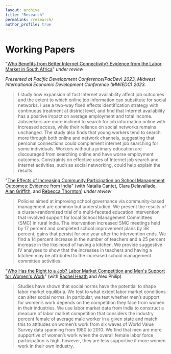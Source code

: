 ```yaml
---
layout: archive
title: "Research"
permalink: /research/
author_profile: true
---
```


Working Papers
===
"[Who Benefits from Better Internet Connectivity? Evidence from the Labor Market in South Africa](https://zheliu-econ.github.io/files/JMP_Zhe.pdf)" *under review* <br/>

*Presented at Pacific Development Conference(PacDev) 2023, Midwest International Economic Development Conference (MWIEDC) 2023.*

> I study how expansion of fast Internet availability affect job outcomes and the extent to which online job information can substitute for social networks. I use a two-way fixed effects identification strategy with continuous treatment at district level, and find that Internet availability has a positive impact on average employment and total income. Jobseekers are more inclined to search for job information online with increased access, while their reliance on social networks remains unchanged. The study also finds that young workers tend to search more through both online and network channels, suggesting that personal connections could complement internet job searching for some individuals. Workers without a primary education are discouraged from searching online and have worse employment outcomes. Constraints on effective uses of Internet job search and Internet activities, such as social networking, could help explain the results.  

"[The Effects of Increasing Community Participation on School Management Outcomes: Evidence from India](https://zheliu-econ.github.io/files/SMC_final_23Aug2023.pdf)" (with Natalia Cantet, Clara Delavallade, [Alan Griffith][AG], and [Rebecca Thornton][RT]) *under review* <br/>

> Policies aimed at improving school governance via community-based management are common but understudied. We present the results of a cluster-randomized trial of a multi-faceted education intervention that involved support for local School Management Committees (SMC) in rural India. The intervention increased SMC meetings held by 17 percent and completed school improvement plans by 38 percent, gains that persist for one year after the intervention ends. We find a 14 percent increase in the number of teachers and a 25 percent increase in the likelihood of having a kitchen. We provide suggestive IV analyses to show that the increases in teachers and having a kitchen may be attributed to the increased school management committee activities.

"[Who Has the Right to a Job? Labor Market Competition and Men's Support for Women's Work](https://zheliu-econ.github.io/files/Intra_Sectoral_Competition.pdf)" (with [Rachel Heath][RH] and Alex Philip)

> Studies have shown that social norms have the potential to shape labor market equilibria. We test to what extent labor market conditions can alter social norms. In particular, we test whether men’s support for women’s work depends on the competition they face from women in their industries. We use labor market data from India to construct a measure of labor market competition that considers the industry percent female of  average male worker in a given state and match this to attitudes on women’s work from six waves of World Value Survey data spanning from 1980 to 2010.  We find that men are more supportive of women’s work when the overall female labor force participation is high, however, they are less supportive if more women work in their own industry.







[RH]:https://faculty.washington.edu/rmheath/
[AG]:https://sites.google.com/site/alangriffithecon/
[RT]:https://www.rebeccathornton.net/
